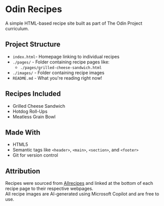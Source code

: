 # Odin Recipes

A simple HTML-based recipe site built as part of The Odin Project curriculum.

## Project Structure

- `index.html`- Homepage linking to individual recipes
- `./pages/` - Folder containing recipe pages like:
  - `./pages/grilled-cheese-sandwich.html`
- `./images/` - Folder containing recipe images
- `README.md` - What you're reading right now!

## Recipes Included

- Grilled Cheese Sandwich
- Hotdog Roll-Ups
- Meatless Grain Bowl

## Made With

- HTML5
- Semantic tags like `<header>`, `<main>`, `<section>`, and `<footer>`
- Git for version control

## Attribution

Recipes were sourced from [Allrecipes](https://www.allrecipes.com/) and linked at the bottom of each recipe page to their respective webpages.  
All recipe images are AI-generated using Microsoft Copilot and are free to use.
